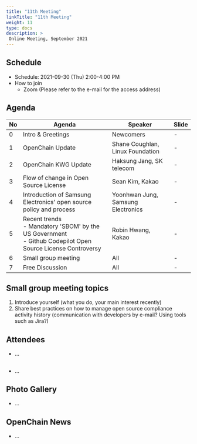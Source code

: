 ```yaml
---
title: "11th Meeting"
linkTitle: "11th Meeting"
weight: 11
type: docs
description: >
 Online Meeting, September 2021
---
```


## Schedule

* Schedule: 2021-09-30 (Thu) 2:00-4:00 PM
* How to join
   - Zoom (Please refer to the e-mail for the access address)

## Agenda
| No | Agenda | Speaker | Slide |
|----|-----------------|------|------|
| 0 | Intro & Greetings | Newcomers | - |
| 1 | OpenChain Update | Shane Coughlan, Linux Foundation | - |
| 2 | OpenChain KWG Update | Haksung Jang, SK telecom | - |
| 3 | Flow of change in Open Source License | Sean Kim, Kakao | - | 
| 4 | Introduction of Samsung Electronics' open source policy and process | Yoonhwan Jung, Samsung Electronics | - | 
| 5 | Recent trends <br> - Mandatory 'SBOM' by the US Government <br> - Github Codepilot Open Source License Controversy | Robin Hwang, Kakao | - | 
| 6 | Small group meeting | All | - |
| 7 | Free Discussion | All | - |

## Small group meeting topics
1. Introduce yourself (what you do, your main interest recently)
2. Share best practices on how to manage open source compliance activity history (communication with developers by e-mail? Using tools such as Jira?)

## Attendees
* ...

##
* ...

## Photo Gallery
* ...

## OpenChain News
* ...
